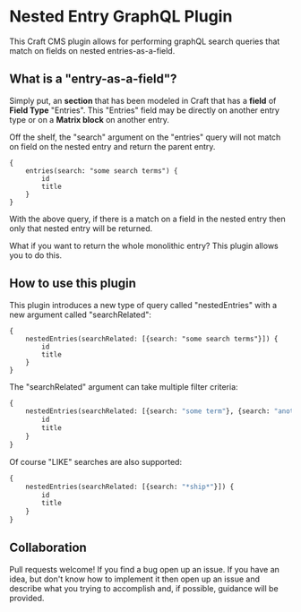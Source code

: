 # Nested Entry GraphQL Plugin

This Craft CMS plugin allows for performing graphQL search queries that match on fields on nested entries-as-a-field.

## What is a "entry-as-a-field"?

Simply put, an **section** that has been modeled in Craft that has a **field** of **Field Type** "Entries". This "Entries" field may be directly on another entry type or on a **Matrix block** on another entry.

Off the shelf, the "search" argument on the "entries" query will not match on field on the nested entry and return the parent entry.

```gql
{
    entries(search: "some search terms") {
        id
        title
    }
}
```

With the above query, if there is a match on a field in the nested entry then only that nested entry will be returned.

What if you want to return the whole monolithic entry? This plugin allows you to do this.

## How to use this plugin

This plugin introduces a new type of query called "nestedEntries" with a new argument called "searchRelated":

```gql
{
    nestedEntries(searchRelated: [{search: "some search terms"}]) {
        id
        title
    }
}
```

The "searchRelated" argument can take multiple filter criteria:

```graphql
{
    nestedEntries(searchRelated: [{search: "some term"}, {search: "another term"}]) {
        id
        title
    }
}
```

Of course "LIKE" searches are also supported:

```graphql
{
    nestedEntries(searchRelated: [{search: "*ship*"}]) {
        id
        title
    }
}
```

## Collaboration

Pull requests welcome! If you find a bug open up an issue. If you have an idea, but don't know how to implement it then open up an issue and describe what you trying to accomplish and, if possible, guidance will be provided.